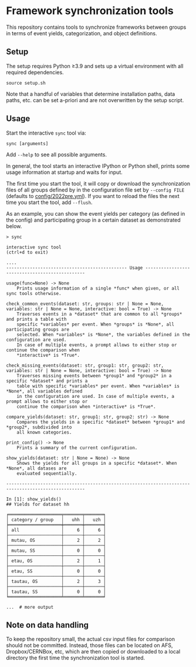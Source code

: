 # Framework synchronization tools

This repository contains tools to synchronize frameworks between groups in terms of event yields, categorization, and object definitions.

## Setup

The setup requires Python ≥3.9 and sets up a virtual environment with all required dependencies.

```shell
source setup.sh
```

Note that a handful of variables that determine installation paths, data paths, etc. can be set a-priori and are not overwritten by the setup script.

## Usage

Start the interactive `sync` tool via:

```shell
sync [arguments]
```

Add `--help` to see all possible arguments.

In general, the tool starts an interactive IPython or Python shell, prints some usage information at startup and waits for input.

The first time you start the tool, it will copy or download the synchronization files of all groups defined by in the configuration file set by `--config FILE` (defaults to [config/2022pre.yml](config/2022pre.yml)).
If you want to reload the files the next time you start the tool, add `--flush`.

As an example, you can show the event yields per category (as defined in the config) and participating group in a certain dataset as demonstrated below.

```shell
> sync

interactive sync tool
(ctrl+d to exit)

....
---------------------------------------------- Usage -----------------------------------------------

usage(func=None) -> None
    Prints usage information of a single *func* when given, or all sync tools otherwise.

check_common_events(dataset: str, groups: str | None = None, variables: str | None = None, interactive: bool = True) -> None
    Traverses events in a *dataset* that are common to all *groups* and prints a table with
    specific *variables* per event. When *groups* is *None*, all participating groups are
    selected. When *variables* is *None*, the variables defined in the configuration are used.
    In case of multiple events, a prompt allows to either stop or continue the comparison when
    *interactive* is *True*.

check_missing_events(dataset: str, group1: str, group2: str, variables: str | None = None, interactive: bool = True) -> None
    Traverses missing events between *group1* and *group2* in a specific *dataset* and prints a
    table with specific *variables* per event. When *variables* is *None*, all variables defined
    in the configuration are used. In case of multiple events, a prompt allows to either stop or
    continue the comparison when *interactive* is *True*.

compare_yields(dataset: str, group1: str, group2: str) -> None
    Compares the yields in a specific *dataset* between *group1* and *group2*, subdivided into
    all known categories.

print_config() -> None
    Prints a summary of the current configuration.

show_yields(dataset: str | None = None) -> None
    Shows the yields for all groups in a specific *dataset*. When *None*, all datases are
    evaluated sequentially.

----------------------------------------------------------------------------------------------------

In [1]: show_yields()
## Yields for dataset hh

╒════════════════════╤═══════╤═══════╕
│ category / group   │   uhh │   uzh │
╞════════════════════╪═══════╪═══════╡
│ all                │     6 │     6 │
├────────────────────┼───────┼───────┤
│ mutau, OS          │     2 │     2 │
├────────────────────┼───────┼───────┤
│ mutau, SS          │     0 │     0 │
├────────────────────┼───────┼───────┤
│ etau, OS           │     2 │     1 │
├────────────────────┼───────┼───────┤
│ etau, SS           │     0 │     0 │
├────────────────────┼───────┼───────┤
│ tautau, OS         │     2 │     3 │
├────────────────────┼───────┼───────┤
│ tautau, SS         │     0 │     0 │
╘════════════════════╧═══════╧═══════╛

...  # more output
```

## Note on data handling

To keep the repository small, the actual csv input files for comparison should not be committed.
Instead, those files can be located on AFS, Dropbox/CERNBox, etc, which are then copied or downloaded to a local directory the first time the synchronization tool is started.
